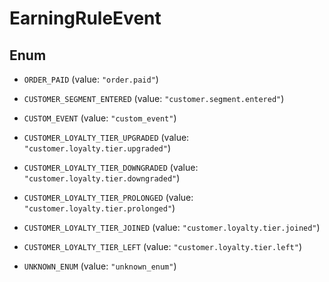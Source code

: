 

# EarningRuleEvent

## Enum


* `ORDER_PAID` (value: `"order.paid"`)

* `CUSTOMER_SEGMENT_ENTERED` (value: `"customer.segment.entered"`)

* `CUSTOM_EVENT` (value: `"custom_event"`)

* `CUSTOMER_LOYALTY_TIER_UPGRADED` (value: `"customer.loyalty.tier.upgraded"`)

* `CUSTOMER_LOYALTY_TIER_DOWNGRADED` (value: `"customer.loyalty.tier.downgraded"`)

* `CUSTOMER_LOYALTY_TIER_PROLONGED` (value: `"customer.loyalty.tier.prolonged"`)

* `CUSTOMER_LOYALTY_TIER_JOINED` (value: `"customer.loyalty.tier.joined"`)

* `CUSTOMER_LOYALTY_TIER_LEFT` (value: `"customer.loyalty.tier.left"`)

* `UNKNOWN_ENUM` (value: `"unknown_enum"`)




